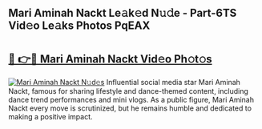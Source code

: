 ## Mari Aminah Nackt Le𝚊k𝚎d N𝚞𝚍e - Part-6TS Vid𝚎o Le𝚊ks Photos PqEAX

# <h2><a href="http://fb97i5.evod.top/?m=Mari+Aminah+Nackt">🔗 👉🔴 Mari Aminah Nackt Vid𝚎o Ph𝚘t𝚘s</a></h2>

[![Mari Aminah Nackt N𝚞d𝚎s](https://i.imgur.com/8V9OHl7.gif)](http://fb97i5.evod.top/?m=Mari+Aminah+Nackt)
Influential social media star Mari Aminah Nackt, famous for sharing lifestyle and dance-themed content, including dance trend performances and mini vlogs. As a public figure, Mari Aminah Nackt every move is scrutinized, but he remains humble and dedicated to making a positive impact. 
